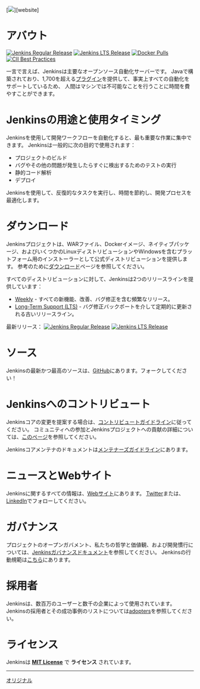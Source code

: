 [![][ButlerImage]][website]

# アバウト

[![Jenkins Regular Release](https://img.shields.io/endpoint?url=https%3A%2F%2Fwww.jenkins.io%2Fchangelog%2Fbadge.json)](https://jenkins.io/changelog)
[![Jenkins LTS Release](https://img.shields.io/endpoint?url=https%3A%2F%2Fwww.jenkins.io%2Fchangelog-stable%2Fbadge.json)](https://jenkins.io/changelog-stable)
[![Docker Pulls](https://img.shields.io/docker/pulls/jenkins/jenkins.svg)](https://hub.docker.com/r/jenkins/jenkins/)
[![CII Best Practices](https://bestpractices.coreinfrastructure.org/projects/3538/badge)](https://bestpractices.coreinfrastructure.org/projects/3538)

一言で言えば、Jenkinsは主要なオープンソース自動化サーバーです。
Javaで構築されており、1,700を超える[プラグイン](https://plugins.jenkins.io/)を提供して、事実上すべての自動化をサポートしているため、
人間はマシンでは不可能なことを行うことに時間を費やすことができます。

# Jenkinsの用途と使用タイミング

Jenkinsを使用して開発ワークフローを自動化すると、最も重要な作業に集中できます。 Jenkinsは一般的に次の目的で使用されます：

- プロジェクトのビルド
- バグやその他の問題が発生したらすぐに検出するためのテストの実行
- 静的コード解析
- デプロイ

Jenkinsを使用して、反復的なタスクを実行し、時間を節約し、開発プロセスを最適化します。

# ダウンロード

Jenkinsプロジェクトは、WARファイル、Dockerイメージ、ネイティブパッケージ、およびいくつかのLinuxディストリビューションやWindowsを含むプラットフォーム用のインストーラーとして公式ディストリビューションを提供します。
参考のために[ダウンロード](https://www.jenkins.io/download)ページを参照してください。

すべてのディストリビューションに対して、Jenkinsは2つのリリースラインを提供しています：

* [Weekly](https://www.jenkins.io/download/weekly/) -
  すべての新機能、改善、バグ修正を含む頻繁なリリース。
* [Long-Term Support (LTS)](https://www.jenkins.io/download/lts/) -
  バグ修正バックポートを介して定期的に更新される古いリリースライン。

最新リリース：
[![Jenkins Regular Release](https://img.shields.io/endpoint?url=https%3A%2F%2Fwww.jenkins.io%2Fchangelog%2Fbadge.json)](https://jenkins.io/changelog)
[![Jenkins LTS Release](https://img.shields.io/endpoint?url=https%3A%2F%2Fwww.jenkins.io%2Fchangelog-stable%2Fbadge.json)](https://jenkins.io/changelog-stable)


# ソース
Jenkinsの最新かつ最高のソースは、[GitHub]にあります。フォークしてください！

# Jenkinsへのコントリビュート

Jenkinsコアの変更を提案する場合は、[コントリビュートガイドライン](CONTRIBUTING.md)に従ってください。
コミュニティへの参加とJenkinsプロジェクトへの貢献の詳細については、[このページ](https://www.jenkins.io/participate/)を参照してください。

Jenkinsコアメンテナのドキュメントは[メンテナーズガイドライン](docs/MAINTAINERS.adoc)にあります。

# ニュースとWebサイト

Jenkinsに関するすべての情報は、[Webサイト]にあります。
[Twitter](https://twitter.com/jenkinsci)または、[LinkedIn](https://www.linkedin.com/company/jenkins-project/)でフォローしてください。

# ガバナンス

プロジェクトのオープンガバメント、私たちの哲学と価値観、および開発慣行については、[Jenkinsガバナンスドキュメント](https://www.jenkins.io/project/governance/)を参照してください。
Jenkinsの行動規範は[こちら](https://www.jenkins.io/project/conduct/)にあります。

# 採用者

Jenkinsは、数百万のユーザーと数千の企業によって使用されています。
Jenkinsの採用者とその成功事例のリストについては[adopters](https://www.jenkins.io/project/adopters/)を参照してください。

# ライセンス
Jenkinsは **[MIT License]** で **ライセンス** されています。


[ButlerImage]: https://jenkins.io/sites/default/files/jenkins_logo.png
[MIT License]: https://github.com/jenkinsci/jenkins/blob/master/LICENSE.txt
[ミラー]: http://mirrors.jenkins-ci.org
[GitHub]: https://github.com/jenkinsci/jenkins
[Webサイト]: https://jenkins.io/

---
[オリジナル](https://github.com/jenkinsci/jenkins/blob/master/README.md)
